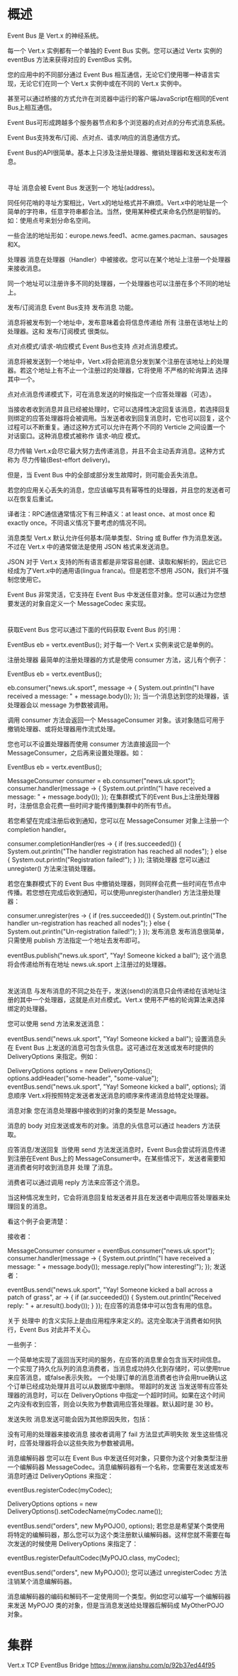 

# 概述

Event Bus 是 Vert.x 的神经系统。

每一个 Vert.x 实例都有一个单独的 Event Bus 实例。您可以通过 Vertx 实例的 eventBus 方法来获得对应的 EventBus 实例。

您的应用中的不同部分通过 Event Bus 相互通信，无论它们使用哪一种语言实现，无论它们在同一个 Vert.x 实例中或在不同的 Vert.x 实例中。

甚至可以通过桥接的方式允许在浏览器中运行的客户端JavaScript在相同的Event Bus上相互通信。

Event Bus可形成跨越多个服务器节点和多个浏览器的点对点的分布式消息系统。

Event Bus支持发布/订阅、点对点、请求/响应的消息通信方式。

Event Bus的API很简单。基本上只涉及注册处理器、撤销处理器和发送和发布消息。



# 

寻址
消息会被 Event Bus 发送到一个 地址(address)。

同任何花哨的寻址方案相比，Vert.x的地址格式并不麻烦。Vert.x中的地址是一个简单的字符串，任意字符串都合法。当然，使用某种模式来命名仍然是明智的。如：使用点号来划分命名空间。

一些合法的地址形如：europe.news.feed1、acme.games.pacman、sausages和X。

处理器
消息在处理器（Handler）中被接收。您可以在某个地址上注册一个处理器来接收消息。

同一个地址可以注册许多不同的处理器，一个处理器也可以注册在多个不同的地址上。

发布/订阅消息
Event Bus支持 发布消息 功能。

消息将被发布到一个地址中，发布意味着会将信息传递给 所有 注册在该地址上的处理器。这和 发布/订阅模式 很类似。

点对点模式/请求-响应模式
Event Bus也支持 点对点消息模式。

消息将被发送到一个地址中，Vert.x将会把消息分发到某个注册在该地址上的处理器。若这个地址上有不止一个注册过的处理器，它将使用 不严格的轮询算法 选择其中一个。

点对点消息传递模式下，可在消息发送的时候指定一个应答处理器（可选）。

当接收者收到消息并且已经被处理时，它可以选择性决定回复该消息，若选择回复则绑定的应答处理器将会被调用。当发送者收到回复消息时，它也可以回复，这个过程可以不断重复。通过这种方式可以允许在两个不同的 Verticle 之间设置一个对话窗口。这种消息模式被称作 请求-响应 模式。

尽力传输
Vert.x会尽它最大努力去传递消息，并且不会主动丢弃消息。这种方式称为 尽力传输(Best-effort delivery)。

但是，当 Event Bus 中的全部或部分发生故障时，则可能会丢失消息。

若您的应用关心丢失的消息，您应该编写具有幂等性的处理器，并且您的发送者可以在恢复后重试。

译者注：RPC通信通常情况下有三种语义：at least once、at most once 和 exactly once。不同语义情况下要考虑的情况不同。

消息类型
Vert.x 默认允许任何基本/简单类型、String 或 Buffer 作为消息发送。不过在 Vert.x 中的通常做法是使用 JSON 格式来发送消息。

JSON 对于 Vert.x 支持的所有语言都是非常容易创建、读取和解析的，因此它已经成为了Vert.x中的通用语(lingua franca)。但是若您不想用 JSON，我们并不强制您使用它。

Event Bus 非常灵活，它支持在 Event Bus 中发送任意对象。您可以通过为您想要发送的对象自定义一个 MessageCodec 来实现。


# 


获取Event Bus
您可以通过下面的代码获取 Event Bus 的引用：

EventBus eb = vertx.eventBus();
对于每一个 Vert.x 实例来说它是单例的。

注册处理器
最简单的注册处理器的方式是使用 consumer 方法，这儿有个例子：

EventBus eb = vertx.eventBus();

eb.consumer("news.uk.sport", message -> {
  System.out.println("I have received a message: " + message.body());
});
当一个消息达到您的处理器，该处理器会以 message 为参数被调用。

调用 consumer 方法会返回一个 MessageConsumer 对象。该对象随后可用于撤销处理器、或将处理器用作流式处理。

您也可以不设置处理器而使用 consumer 方法直接返回一个 MessageConsumer，之后再来设置处理器。如：

EventBus eb = vertx.eventBus();

MessageConsumer<String> consumer = eb.consumer("news.uk.sport");
consumer.handler(message -> {
  System.out.println("I have received a message: " + message.body());
});
在集群模式下的Event Bus上注册处理器时，注册信息会花费一些时间才能传播到集群中的所有节点。

若您希望在完成注册后收到通知，您可以在 MessageConsumer 对象上注册一个 completion handler。

consumer.completionHandler(res -> {
  if (res.succeeded()) {
    System.out.println("The handler registration has reached all nodes");
  } else {
    System.out.println("Registration failed!");
  }
});
注销处理器
您可以通过 unregister() 方法来注销处理器。

若您在集群模式下的 Event Bus 中撤销处理器，则同样会花费一些时间在节点中传播。若您想在完成后收到通知，可以使用unregister(handler) 方法注册处理器：

consumer.unregister(res -> {
  if (res.succeeded()) {
    System.out.println("The handler un-registration has reached all nodes");
  } else {
    System.out.println("Un-registration failed!");
  }
});
发布消息
发布消息很简单，只需使用 publish 方法指定一个地址去发布即可。

eventBus.publish("news.uk.sport", "Yay! Someone kicked a ball");
这个消息将会传递给所有在地址 news.uk.sport 上注册过的处理器。


# 

发送消息
与发布消息的不同之处在于，发送(send)的消息只会传递给在该地址注册的其中一个处理器，这就是点对点模式。Vert.x 使用不严格的轮询算法来选择绑定的处理器。

您可以使用 send 方法来发送消息：

eventBus.send("news.uk.sport", "Yay! Someone kicked a ball");
设置消息头
在 Event Bus 上发送的消息可包含头信息。这可通过在发送或发布时提供的 DeliveryOptions 来指定。例如：

DeliveryOptions options = new DeliveryOptions();
options.addHeader("some-header", "some-value");
eventBus.send("news.uk.sport", "Yay! Someone kicked a ball", options);
消息顺序
Vert.x将按照特定发送者发送消息的顺序来传递消息给特定处理器。

消息对象
您在消息处理器中接收到的对象的类型是 Message。

消息的 body 对应发送或发布的对象。消息的头信息可以通过 headers 方法获取。

应答消息/发送回复
当使用 send 方法发送消息时，Event Bus会尝试将消息传递到注册在Event Bus上的 MessageConsumer中。在某些情况下，发送者需要知道消费者何时收到消息并 处理 了消息。

消费者可以通过调用 reply 方法来应答这个消息。

当这种情况发生时，它会将消息回复给发送者并且在发送者中调用应答处理器来处理回复的消息。

看这个例子会更清楚：

接收者：

MessageConsumer<String> consumer = eventBus.consumer("news.uk.sport");
consumer.handler(message -> {
  System.out.println("I have received a message: " + message.body());
  message.reply("how interesting!");
});
发送者：

eventBus.send("news.uk.sport", "Yay! Someone kicked a ball across a patch of grass", ar -> {
  if (ar.succeeded()) {
    System.out.println("Received reply: " + ar.result().body());
  }
});
在应答的消息体中可以包含有用的信息。

关于 处理中 的含义实际上是由应用程序来定义的。这完全取决于消费者如何执行，Event Bus 对此并不关心。

一些例子：

一个简单地实现了返回当天时间的服务，在应答的消息里会包含当天时间信息。
一个实现了持久化队列的消息消费者，当消息成功持久化到存储时，可以使用true来应答消息，或false表示失败。
一个处理订单的消息消费者也许会用true确认这个订单已经成功处理并且可以从数据库中删除。
带超时的发送
当发送带有应答处理器的消息时，可以在 DeliveryOptions 中指定一个超时时间。如果在这个时间之内没有收到应答，则会以失败为参数调用应答处理器。默认超时是 30 秒。

发送失败
消息发送可能会因为其他原因失败，包括：

没有可用的处理器来接收消息
接收者调用了 fail 方法显式声明失败
发生这些情况时，应答处理器将会以这些失败为参数被调用。

消息编解码器
您可以在 Event Bus 中发送任何对象，只要你为这个对象类型注册一个编解码器 MessageCodec。消息编解码器有一个名称，您需要在发送或发布消息时通过 DeliveryOptions 来指定：

eventBus.registerCodec(myCodec);

DeliveryOptions options = new DeliveryOptions().setCodecName(myCodec.name());

eventBus.send("orders", new MyPOJO(), options);
若您总是希望某个类使用将特定的编解码器，那么您可以为这个类注册默认编解码器。这样您就不需要在每次发送的时候使用 DeliveryOptions 来指定了：

eventBus.registerDefaultCodec(MyPOJO.class, myCodec);

eventBus.send("orders", new MyPOJO());
您可以通过 unregisterCodec 方法注销某个消息编解码器。

消息编解码器的编码和解码不一定使用同一个类型。例如您可以编写一个编解码器来发送 MyPOJO 类的对象，但是当消息发送给处理器后解码成 MyOtherPOJO 对象。



# 集群




Vert.x TCP EventBus Bridge
https://www.jianshu.com/p/92b37ed44f95
